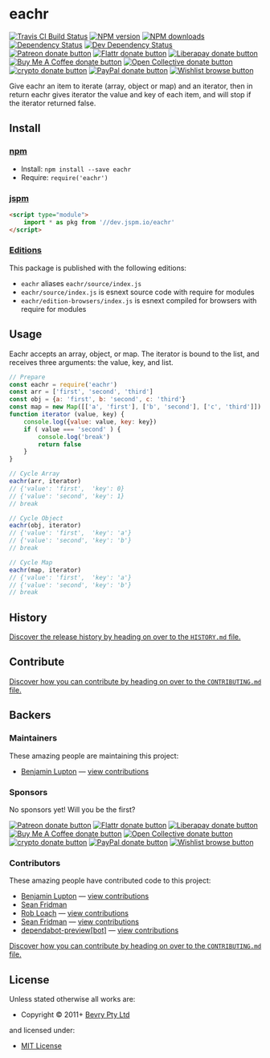 <!-- TITLE/ -->

<h1>eachr</h1>

<!-- /TITLE -->


<!-- BADGES/ -->

<span class="badge-travisci"><a href="http://travis-ci.com/bevry/eachr" title="Check this project's build status on TravisCI"><img src="https://img.shields.io/travis/com/bevry/eachr/master.svg" alt="Travis CI Build Status" /></a></span>
<span class="badge-npmversion"><a href="https://npmjs.org/package/eachr" title="View this project on NPM"><img src="https://img.shields.io/npm/v/eachr.svg" alt="NPM version" /></a></span>
<span class="badge-npmdownloads"><a href="https://npmjs.org/package/eachr" title="View this project on NPM"><img src="https://img.shields.io/npm/dm/eachr.svg" alt="NPM downloads" /></a></span>
<span class="badge-daviddm"><a href="https://david-dm.org/bevry/eachr" title="View the status of this project's dependencies on DavidDM"><img src="https://img.shields.io/david/bevry/eachr.svg" alt="Dependency Status" /></a></span>
<span class="badge-daviddmdev"><a href="https://david-dm.org/bevry/eachr#info=devDependencies" title="View the status of this project's development dependencies on DavidDM"><img src="https://img.shields.io/david/dev/bevry/eachr.svg" alt="Dev Dependency Status" /></a></span>
<br class="badge-separator" />
<span class="badge-patreon"><a href="https://patreon.com/bevry" title="Donate to this project using Patreon"><img src="https://img.shields.io/badge/patreon-donate-yellow.svg" alt="Patreon donate button" /></a></span>
<span class="badge-flattr"><a href="https://flattr.com/profile/balupton" title="Donate to this project using Flattr"><img src="https://img.shields.io/badge/flattr-donate-yellow.svg" alt="Flattr donate button" /></a></span>
<span class="badge-liberapay"><a href="https://liberapay.com/bevry" title="Donate to this project using Liberapay"><img src="https://img.shields.io/badge/liberapay-donate-yellow.svg" alt="Liberapay donate button" /></a></span>
<span class="badge-buymeacoffee"><a href="https://buymeacoffee.com/balupton" title="Donate to this project using Buy Me A Coffee"><img src="https://img.shields.io/badge/buy%20me%20a%20coffee-donate-yellow.svg" alt="Buy Me A Coffee donate button" /></a></span>
<span class="badge-opencollective"><a href="https://opencollective.com/bevry" title="Donate to this project using Open Collective"><img src="https://img.shields.io/badge/open%20collective-donate-yellow.svg" alt="Open Collective donate button" /></a></span>
<span class="badge-crypto"><a href="https://bevry.me/crypto" title="Donate to this project using Cryptocurrency"><img src="https://img.shields.io/badge/crypto-donate-yellow.svg" alt="crypto donate button" /></a></span>
<span class="badge-paypal"><a href="https://bevry.me/paypal" title="Donate to this project using Paypal"><img src="https://img.shields.io/badge/paypal-donate-yellow.svg" alt="PayPal donate button" /></a></span>
<span class="badge-wishlist"><a href="https://bevry.me/wishlist" title="Buy an item on our wishlist for us"><img src="https://img.shields.io/badge/wishlist-donate-yellow.svg" alt="Wishlist browse button" /></a></span>

<!-- /BADGES -->


<!-- DESCRIPTION/ -->

Give eachr an item to iterate (array, object or map) and an iterator, then in return eachr gives iterator the value and key of each item, and will stop if the iterator returned false.

<!-- /DESCRIPTION -->


<!-- INSTALL/ -->

<h2>Install</h2>

<a href="https://npmjs.com" title="npm is a package manager for javascript"><h3>npm</h3></a>
<ul>
<li>Install: <code>npm install --save eachr</code></li>
<li>Require: <code>require('eachr')</code></li>
</ul>

<a href="https://jspm.io" title="Native ES Modules CDN"><h3>jspm</h3></a>

``` html
<script type="module">
    import * as pkg from '//dev.jspm.io/eachr'
</script>
```

<h3><a href="https://editions.bevry.me" title="Editions are the best way to produce and consume packages you care about.">Editions</a></h3>

<p>This package is published with the following editions:</p>

<ul><li><code>eachr</code> aliases <code>eachr/source/index.js</code></li>
<li><code>eachr/source/index.js</code> is esnext source code with require for modules</li>
<li><code>eachr/edition-browsers/index.js</code> is esnext compiled for browsers with require for modules</li></ul>

<!-- /INSTALL -->


## Usage

Eachr accepts an array, object, or map. The iterator is bound to the list, and receives three arguments: the value, key, and list.

``` javascript
// Prepare
const eachr = require('eachr')
const arr = ['first', 'second', 'third']
const obj = {a: 'first', b: 'second', c: 'third'}
const map = new Map([['a', 'first'], ['b', 'second'], ['c', 'third']])
function iterator (value, key) {
	console.log({value: value, key: key})
	if ( value === 'second' ) {
		console.log('break')
		return false
	}
}

// Cycle Array
eachr(arr, iterator)
// {'value': 'first',  'key': 0}
// {'value': 'second', 'key': 1}
// break

// Cycle Object
eachr(obj, iterator)
// {'value': 'first',  'key': 'a'}
// {'value': 'second', 'key': 'b'}
// break

// Cycle Map
eachr(map, iterator)
// {'value': 'first',  'key': 'a'}
// {'value': 'second', 'key': 'b'}
// break

```

<!-- HISTORY/ -->

<h2>History</h2>

<a href="https://github.com/bevry/eachr/blob/master/HISTORY.md#files">Discover the release history by heading on over to the <code>HISTORY.md</code> file.</a>

<!-- /HISTORY -->


<!-- CONTRIBUTE/ -->

<h2>Contribute</h2>

<a href="https://github.com/bevry/eachr/blob/master/CONTRIBUTING.md#files">Discover how you can contribute by heading on over to the <code>CONTRIBUTING.md</code> file.</a>

<!-- /CONTRIBUTE -->


<!-- BACKERS/ -->

<h2>Backers</h2>

<h3>Maintainers</h3>

These amazing people are maintaining this project:

<ul><li><a href="http://balupton.com">Benjamin Lupton</a> — <a href="https://github.com/bevry/eachr/commits?author=balupton" title="View the GitHub contributions of Benjamin Lupton on repository bevry/eachr">view contributions</a></li></ul>

<h3>Sponsors</h3>

No sponsors yet! Will you be the first?

<span class="badge-patreon"><a href="https://patreon.com/bevry" title="Donate to this project using Patreon"><img src="https://img.shields.io/badge/patreon-donate-yellow.svg" alt="Patreon donate button" /></a></span>
<span class="badge-flattr"><a href="https://flattr.com/profile/balupton" title="Donate to this project using Flattr"><img src="https://img.shields.io/badge/flattr-donate-yellow.svg" alt="Flattr donate button" /></a></span>
<span class="badge-liberapay"><a href="https://liberapay.com/bevry" title="Donate to this project using Liberapay"><img src="https://img.shields.io/badge/liberapay-donate-yellow.svg" alt="Liberapay donate button" /></a></span>
<span class="badge-buymeacoffee"><a href="https://buymeacoffee.com/balupton" title="Donate to this project using Buy Me A Coffee"><img src="https://img.shields.io/badge/buy%20me%20a%20coffee-donate-yellow.svg" alt="Buy Me A Coffee donate button" /></a></span>
<span class="badge-opencollective"><a href="https://opencollective.com/bevry" title="Donate to this project using Open Collective"><img src="https://img.shields.io/badge/open%20collective-donate-yellow.svg" alt="Open Collective donate button" /></a></span>
<span class="badge-crypto"><a href="https://bevry.me/crypto" title="Donate to this project using Cryptocurrency"><img src="https://img.shields.io/badge/crypto-donate-yellow.svg" alt="crypto donate button" /></a></span>
<span class="badge-paypal"><a href="https://bevry.me/paypal" title="Donate to this project using Paypal"><img src="https://img.shields.io/badge/paypal-donate-yellow.svg" alt="PayPal donate button" /></a></span>
<span class="badge-wishlist"><a href="https://bevry.me/wishlist" title="Buy an item on our wishlist for us"><img src="https://img.shields.io/badge/wishlist-donate-yellow.svg" alt="Wishlist browse button" /></a></span>

<h3>Contributors</h3>

These amazing people have contributed code to this project:

<ul><li><a href="http://balupton.com">Benjamin Lupton</a> — <a href="https://github.com/bevry/eachr/commits?author=balupton" title="View the GitHub contributions of Benjamin Lupton on repository bevry/eachr">view contributions</a></li>
<li><a href="www.seanfridman.com">Sean Fridman</a></li>
<li><a href="http://robloach.net">Rob Loach</a> — <a href="https://github.com/bevry/eachr/commits?author=RobLoach" title="View the GitHub contributions of Rob Loach on repository bevry/eachr">view contributions</a></li>
<li><a href="http://seanfridman.com">Sean Fridman</a> — <a href="https://github.com/bevry/eachr/commits?author=sfrdmn" title="View the GitHub contributions of Sean Fridman on repository bevry/eachr">view contributions</a></li>
<li><a href="http://github.com/apps/dependabot-preview">dependabot-preview[bot]</a> — <a href="https://github.com/bevry/eachr/commits?author=dependabot-preview[bot]" title="View the GitHub contributions of dependabot-preview[bot] on repository bevry/eachr">view contributions</a></li></ul>

<a href="https://github.com/bevry/eachr/blob/master/CONTRIBUTING.md#files">Discover how you can contribute by heading on over to the <code>CONTRIBUTING.md</code> file.</a>

<!-- /BACKERS -->


<!-- LICENSE/ -->

<h2>License</h2>

Unless stated otherwise all works are:

<ul><li>Copyright &copy; 2011+ <a href="http://bevry.me">Bevry Pty Ltd</a></li></ul>

and licensed under:

<ul><li><a href="http://spdx.org/licenses/MIT.html">MIT License</a></li></ul>

<!-- /LICENSE -->
